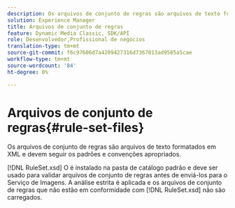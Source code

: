 ```yaml
---
description: Os arquivos de conjunto de regras são arquivos de texto formatados em XML e devem seguir os padrões e convenções apropriados.
solution: Experience Manager
title: Arquivos de conjunto de regras
feature: Dynamic Media Classic, SDK/API
role: Desenvolvedor,Profissional de negócios
translation-type: tm+mt
source-git-commit: f6c97606d7a4209427316d7367013ad9585a5cae
workflow-type: tm+mt
source-wordcount: '84'
ht-degree: 0%

---
```



# Arquivos de conjunto de regras{#rule-set-files}

Os arquivos de conjunto de regras são arquivos de texto formatados em XML e devem seguir os padrões e convenções apropriados.

[!DNL RuleSet.xsd] O é instalado na pasta de catálogo padrão e deve ser usado para validar arquivos de conjunto de regras antes de enviá-los para o Serviço de Imagens. A análise estrita é aplicada e os arquivos de conjunto de regras que não estão em conformidade com [!DNL RuleSet.xsd] não são carregados.